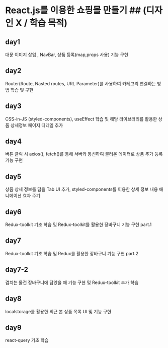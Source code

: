# React.js를 이용한 쇼핑몰 만들기 ## (디자인 X / 학습 목적)

## day1
대문 이미지 삽입 , NavBar, 상품 등록(map,props 사용) 기능 구현   

## day2
Router(Route, Nasted routes, URL Parameter)를 사용하여 카테고리 연결하는 방법 학습 및 구현

## day3
CSS-in-JS (styled-components), useEffect 학습 및 해당 라이브러리를 활용한 상품 상세정보 페이지 디테일 추가

## day4
버튼 클릭 시 axios(), fetch()를 통해 서버와 통신하여 불러온 데이터로 상품 추가 등록 기능 구현

## day5
상품 상세 정보를 담을 Tab UI 추가, styled-components를 이용한 상세 정보 내용 애니메이션 효과 주기

## day6
Redux-toolkit 기초 학습 및 Redux-toolkit를 활용한 장바구니 기능 구현 part.1

## day7
Redux-toolkit 기초 학습 및 Redux를 활용한 장바구니 기능 구현 part.2   

## day7-2
겹치는 물건 장바구니에 담았을 때 기능 구현 및 Redux-toolkit 추가 학습

## day8
localstorage를 활용한 최근 본 상품 목록 UI 및 기능 구현

## day9
react-query 기초 학습